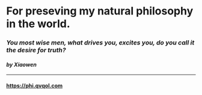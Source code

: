 # For preseving my natural philosophy in the world.

### *You most wise men, what drives you, excites you, do you call it the desire for truth?*
#### *by Xiaowen*

---
#### <https://phi.qvqol.com>
